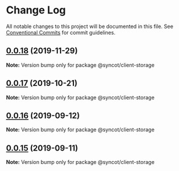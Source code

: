 # Change Log

All notable changes to this project will be documented in this file.
See [Conventional Commits](https://conventionalcommits.org) for commit guidelines.

## [0.0.18](https://github.com/SyncOT/SyncOT/compare/@syncot/client-storage@0.0.17...@syncot/client-storage@0.0.18) (2019-11-29)

**Note:** Version bump only for package @syncot/client-storage





## [0.0.17](https://github.com/SyncOT/SyncOT/compare/@syncot/client-storage@0.0.16...@syncot/client-storage@0.0.17) (2019-10-21)

**Note:** Version bump only for package @syncot/client-storage





## [0.0.16](https://github.com/SyncOT/SyncOT/compare/@syncot/client-storage@0.0.15...@syncot/client-storage@0.0.16) (2019-09-12)

**Note:** Version bump only for package @syncot/client-storage





## [0.0.15](https://github.com/SyncOT/SyncOT/compare/@syncot/client-storage@0.0.14...@syncot/client-storage@0.0.15) (2019-09-11)

**Note:** Version bump only for package @syncot/client-storage
